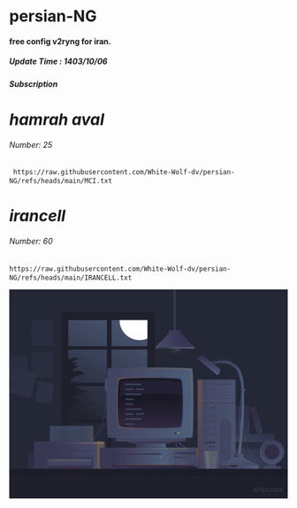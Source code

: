 # persian-NG

#### free config v2ryng for iran.


<h5>Update Time : 1403/10/06 </h5>

##### Subscription

  # *****hamrah aval*****

<h6>Number: 25 </h6>

     https://raw.githubusercontent.com/White-Wolf-dv/persian-NG/refs/heads/main/MCI.txt

# *****irancell*****

<h6>Number: 60 </h6>

    https://raw.githubusercontent.com/White-Wolf-dv/persian-NG/refs/heads/main/IRANCELL.txt

<p align="center">
<img  src="https://github.com/White-Wolf-dv/White-Wolf-dv/blob/main/5.gif">
</p>
